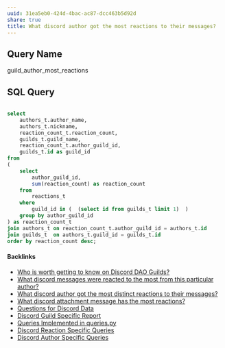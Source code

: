 ```yaml
---
uuid: 31ea5eb0-424d-4bac-ac87-dcc463b5d92d
share: true
title: What discord author got the most reactions to their messages?
---
```

## Query Name

guild_author_most_reactions

## SQL Query

``` SQL

select
	authors_t.author_name,
	authors_t.nickname, 
	reaction_count_t.reaction_count,
	guilds_t.guild_name,
	reaction_count_t.author_guild_id,
	guilds_t.id as guild_id
from
(
	select 
		author_guild_id,
		sum(reaction_count) as reaction_count
	from
		reactions_t
	where
		guild_id in (  (select id from guilds_t limit 1)  )
	group by author_guild_id
) as reaction_count_t
join authors_t on reaction_count_t.author_guild_id = authors_t.id
join guilds_t  on authors_t.guild_id = guilds_t.id
order by reaction_count desc;

```

#### Backlinks

* [Who is worth getting to know on Discord DAO Guilds?](/315a04ff-5358-4d9f-840e-09c7ab7ea1a2)
* [What discord messages were reacted to the most from this particular author?](/f386a8f1-5a03-4800-b3fb-9ff569a064af)
* [What discord author got the most distinct reactions to their messages?](/1045dbd7-8a3e-4975-8dea-fe81c3c354d1)
* [What discord attachment message has the most reactions?](/0ddac7dd-a016-4971-b163-b4f890232e50)
* [Questions for Discord Data](/46abc67b-bbe7-4800-82f5-f08d4c457ef0)
* [Discord Guild Specific Report](/a41f63f6-9eaf-41bb-8e62-e47ffa29cb92)
* [Queries Implemented in queries.py](/3a44d50b-0280-42f8-8fa0-6c15d4ffe161)
* [Discord Reaction Specific Queries](/88b3a4ff-8c43-416c-baed-f89483f9347a)
* [Discord Author Specific Queries](/f6c57d06-6240-41fc-9174-7a6b18362030)